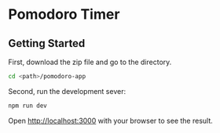 # Pomodoro Timer

## Getting Started

First, download the zip file and go to the directory.
```bash
cd <path>/pomodoro-app
```

Second, run the development sever:

```bash
npm run dev
```

Open [http://localhost:3000](http://localhost:3000) with your browser to see the result.
